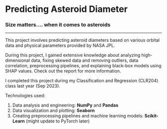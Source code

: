 # Predicting Asteroid Diameter 
### Size matters.... when it comes to asteroids
---

This project involves predicting asteroid diameters based on various orbital data and physical parameters provided by NASA JPL.

During this project, I gained extensive knowledge about analyzing high-dimensional data, fixing skewed data and removing outliers, data correlation, preprocessing pipelines, and explaining black-box models using SHAP values. Check out the report for more information.

I completed this project during my Classification and Regression (CLR204) class last year (Sep 2023).

Technologies used:

1. Data analysis and engineering: **NumPy** and **Pandas**
2. Data visualization and plotting: **Seaborn**
3. Creating preprocessing pipelines and machine learning models: **Scikit-Learn** (might update to PyTorch later)


